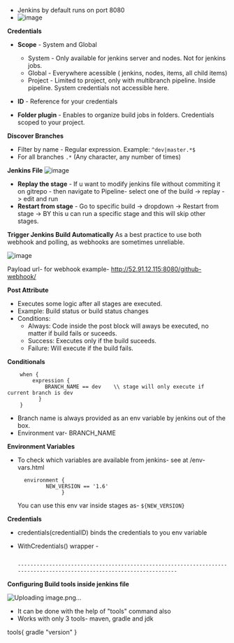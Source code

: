 - Jenkins by default runs on port 8080
- ![image](https://github.com/muppin/mastering-DevOps/assets/56094875/a421d99b-b0ec-416f-9f36-9deedadc6965)


**Credentials**
- **Scope** - System and Global
     - System - Only available for jenkins server and nodes. Not for jenkins jobs.
     - Global - Everywhere acessible ( jenkins, nodes, items, all child items)
     - Project - Limited to project, only with multibranch pipeline. Inside pipeline. System credentials not accessible here.

- **ID** - Reference  for your credentials
- **Folder plugin** - Enables to organize build jobs in folders. Credentials scoped to your project.



**Discover Branches**
- Filter by name - Regular expression. Example: `^dev|master.*$ `
- For all branches `.*`  (Any character, any number of times)
  

**Jenkins File**
![image](https://github.com/muppin/mastering-DevOps/assets/56094875/ed8a9c85-9bc4-4852-bd20-e1962a1c81c3)

- **Replay the stage** - If u want to modify jenkins file without commiting it on gitrepo - then navigate to Pipeline- select one of the build -> replay -> edit and run
-  **Restart from stage** - Go to specific build -> dropdown -> Restart from stage -> BY this u can run a specific stage and this will skip other stages.


**Trigger Jenkins Build Automatically**
As a best practice to use both webhook and polling, as webhooks are sometimes unreliable.

![image](https://github.com/muppin/mastering-DevOps/assets/56094875/437716d5-04d2-4646-ba4e-513451079660)


Payload url- for webhook
example- http://52.91.12.115:8080/github-webhook/


**Post Attribute**
- Executes some logic after all stages are executed.
- Example: Build status or build status changes
- Conditions:
     - Always: Code inside the post block will aways be executed, no matter if build fails or suceeds.
     - Success: Executes only if the build suceeds.
     - Failure: Will execute if the build fails.

**Conditionals**
```
    when {
        expression {
            BRANCH_NAME == dev    \\ stage will only execute if current branch is dev
          }
    }
```


- Branch name is always provided as an env variable by jenkins out of the box.
- Environment var- BRANCH_NAME


**Environment Variables**
- To check which variables are available from jenkins- see at  /env-vars.html
  ```
    environment {
           NEW_VERSION == '1.6'
                }
  ```
  You can use this env var inside stages as-
  ` ${NEW_VERSION} `

  
**Credentials**
- credentials(credentialID) binds the credentials to you env variable
- WithCredentials() wrapper -

  ``` With

  ----------------------------------------------------------------------------------------------------------------------
**Configuring Build tools inside jenkins file**

![Uploading image.png…]()


- It can be done with the help of "tools" command also
- Works with only 3 tools- maven, gradle and jdk

tools{
gradle "version"
}

  



